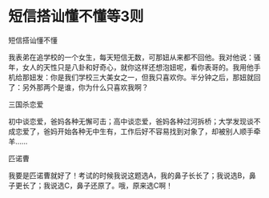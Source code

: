 # 短信搭讪懂不懂等3则

短信搭讪懂不懂

我表弟在追学校的一个女生，每天短信无数，可那妞从来都不回他。我对他说：骚年，女人的天性只是八卦和好奇心，就你这样还想泡妞呢，看你表哥的。我用他手机给那妞发：你是我们学校三大美女之一，但我只喜欢你。半分钟之后，那妞就回了：另外那两个是谁，你为什么只喜欢我啊？

三国杀恋爱

初中谈恋爱，爸妈各种无懈可击；高中谈恋爱，爸妈各种过河拆桥；大学发现谈不成恋爱了，爸妈开始各种无中生有，工作后好不容易找到对象了，却被别人顺手牵羊……

匹诺曹

我要是匹诺曹就好了！考试的时候我说这题选A，我的鼻子长长了；我说选B，鼻子更长了；我说选C，鼻子还原了。哦，原来选C啊！